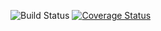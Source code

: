 ![Build Status](https://api.travis-ci.com/yassineazimani/snap-api.svg?branch=master)
[![Coverage Status](https://coveralls.io/repos/github/yassineazimani/snap-api/badge.svg?branch=master)](https://coveralls.io/github/yassineazimani/snap-api?branch=master)

